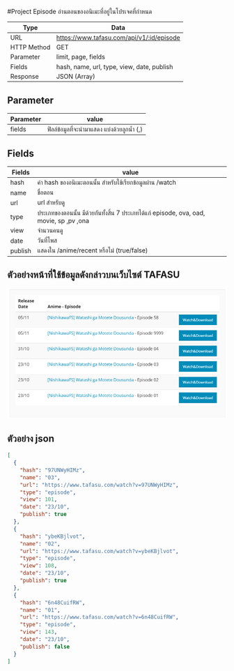 #Project Episode
อ่านตอนของอนิเมะที่อยู่ในโปรเจคที่กำหนด

Type | Data
--- | ---
URL | https://www.tafasu.com/api/v1/:id/episode
HTTP Method | GET
Parameter | limit, page, fields
Fields | hash, name, url, type, view, date, publish
Response | JSON (Array)

## Parameter
Parameter | value
--- | ---
fields | ฟิลล์ข้อมูลที่จะนำมาแสดง แบ่งด้วยลูกน้ำ (,)
## Fields
Fields| value
--- | ---
hash | ค่า hash ของอนิเมะตอนนั้น สำหรับใช้เรียกข้อมูลผ่าน /watch
name | ชื่อตอน
url | url สำหรับดู
type | ประเภทของตอนนั้น มีด้วยกันทั้งสิ้น 7 ประเภทได้แก่ episode, ova, oad, movie, sp ,pv ,ona
view | จำนวนคนดู
date | วันที่โพส
publish | แสดงใน /anime/recent หรือไม่ (true/false)


## ตัวอย่างหน้าที่ใช้ข้อมูลดังกล่าวบนเว็บไซต์ TAFASU
![](/images/preview_project_episode.png)

## ตัวอย่าง json
```json
[
  {
    "hash": "97UNWyHIMz",
    "name": "03",
    "url": "https://www.tafasu.com/watch?v=97UNWyHIMz",
    "type": "episode",
    "view": 101,
    "date": "23/10",
    "publish": true
  },
  {
    "hash": "ybeKBjlvot",
    "name": "02",
    "url": "https://www.tafasu.com/watch?v=ybeKBjlvot",
    "type": "episode",
    "view": 108,
    "date": "23/10",
    "publish": true
  },
  {
    "hash": "6n48CuifRW",
    "name": "01",
    "url": "https://www.tafasu.com/watch?v=6n48CuifRW",
    "type": "episode",
    "view": 143,
    "date": "23/10",
    "publish": false
  }
]
```
